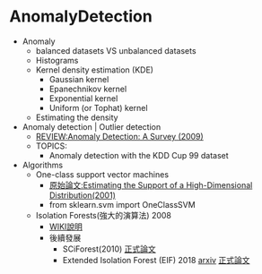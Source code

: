 # AnomalyDetection
- Anomaly
  - balanced datasets VS unbalanced datasets
  - Histograms
  - Kernel density estimation (KDE)
    - Gaussian kernel
    - Epanechnikov kernel
    - Exponential kernel
    - Uniform (or Tophat) kernel
  - Estimating the density
- Anomaly detection | Outlier detection
  - [REVIEW:Anomaly Detection: A Survey (2009)](https://www.researchgate.net/publication/220565847_Anomaly_Detection_A_Survey)
  - TOPICS:
    - Anomaly detection with the KDD Cup 99 dataset
- Algorithms
  - One-class support vector machines
    - [原始論文:Estimating the Support of a High-Dimensional Distribution(2001)](https://dl.acm.org/doi/10.1162/089976601750264965)
    - from sklearn.svm import OneClassSVM
  - Isolation Forests(強大的演算法) 2008
    - [WIKI說明](https://en.wikipedia.org/wiki/Isolation_forest) 
    - 後續發展
      - SCiForest(2010) [正式論文](https://link.springer.com/chapter/10.1007/978-3-642-15883-4_18#Bib1)
      - Extended Isolation Forest (EIF)  2018 [arxiv](https://arxiv.org/abs/1811.02141) [正式論文](https://ieeexplore.ieee.org/document/8888179)
